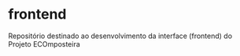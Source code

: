 # frontend
Repositório destinado ao desenvolvimento da interface (frontend) do Projeto ECOmposteira
